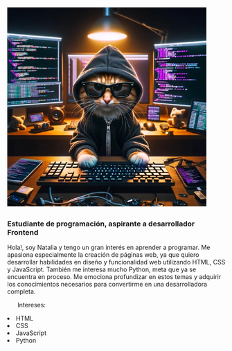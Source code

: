 # ![Imagen principal](gatoprog.png)
### Estudiante de programación, aspirante a desarrollador Frontend
Hola!, soy Natalia y tengo un gran interés en aprender a programar. Me apasiona especialmente la creación de páginas web, ya que quiero desarrollar habilidades en diseño y funcionalidad web utilizando HTML, CSS y JavaScript.
También me interesa mucho Python, meta que ya se encuentra en proceso.
Me emociona profundizar en estos temas y adquirir los conocimientos necesarios para convertirme en una desarrolladora completa.

<ul>Intereses:</ul>
<li>HTML</li>
<li>CSS</li>
<li>JavaScript</li>
<li>Python</li>

